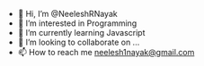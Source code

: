 - 👋 Hi, I’m @NeeleshRNayak
- 👀 I’m interested in Programming
- 🌱 I’m currently learning Javascript
- 💞️ I’m looking to collaborate on ...
- 📫 How to reach me neelesh1nayak@gmail.com


<!---
NeeleshRNayak/NeeleshRNayak is a ✨ special ✨ repository because its `README.md` (this file) appears on your GitHub profile.
You can click the Preview link to take a look at your changes.
--->
